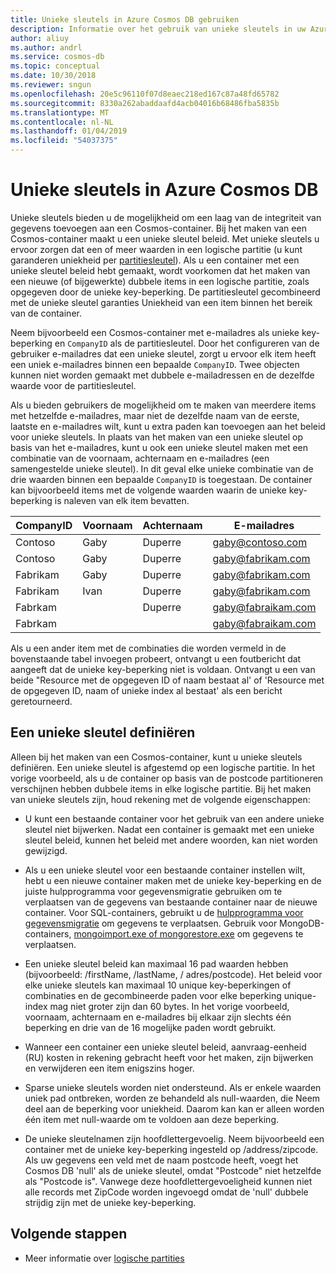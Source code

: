 ```yaml
---
title: Unieke sleutels in Azure Cosmos DB gebruiken
description: Informatie over het gebruik van unieke sleutels in uw Azure Cosmos DB-database
author: aliuy
ms.author: andrl
ms.service: cosmos-db
ms.topic: conceptual
ms.date: 10/30/2018
ms.reviewer: sngun
ms.openlocfilehash: 20e5c96110f07d8eaec218ed167c87a48fd65782
ms.sourcegitcommit: 8330a262abaddaafd4acb04016b68486fba5835b
ms.translationtype: MT
ms.contentlocale: nl-NL
ms.lasthandoff: 01/04/2019
ms.locfileid: "54037375"
---
```

# <a name="unique-keys-in-azure-cosmos-db"></a>Unieke sleutels in Azure Cosmos DB

Unieke sleutels bieden u de mogelijkheid om een laag van de integriteit van gegevens toevoegen aan een Cosmos-container. Bij het maken van een Cosmos-container maakt u een unieke sleutel beleid. Met unieke sleutels u ervoor zorgen dat een of meer waarden in een logische partitie (u kunt garanderen uniekheid per [partitiesleutel](partition-data.md)). Als u een container met een unieke sleutel beleid hebt gemaakt, wordt voorkomen dat het maken van een nieuwe (of bijgewerkte) dubbele items in een logische partitie, zoals opgegeven door de unieke key-beperking. De partitiesleutel gecombineerd met de unieke sleutel garanties Uniekheid van een item binnen het bereik van de container.

Neem bijvoorbeeld een Cosmos-container met e-mailadres als unieke key-beperking en `CompanyID` als de partitiesleutel. Door het configureren van de gebruiker e-mailadres dat een unieke sleutel, zorgt u ervoor elk item heeft een uniek e-mailadres binnen een bepaalde `CompanyID`. Twee objecten kunnen niet worden gemaakt met dubbele e-mailadressen en de dezelfde waarde voor de partitiesleutel.  

Als u bieden gebruikers de mogelijkheid om te maken van meerdere items met hetzelfde e-mailadres, maar niet de dezelfde naam van de eerste, laatste en e-mailadres wilt, kunt u extra paden kan toevoegen aan het beleid voor unieke sleutels. In plaats van het maken van een unieke sleutel op basis van het e-mailadres, kunt u ook een unieke sleutel maken met een combinatie van de voornaam, achternaam en e-mailadres (een samengestelde unieke sleutel). In dit geval elke unieke combinatie van de drie waarden binnen een bepaalde `CompanyID` is toegestaan. De container kan bijvoorbeeld items met de volgende waarden waarin de unieke key-beperking is naleven van elk item bevatten.

|CompanyID|Voornaam|Achternaam|E-mailadres|
|---|---|---|---|
|Contoso|Gaby|Duperre|gaby@contoso.com |
|Contoso|Gaby|Duperre|gaby@fabrikam.com|
|Fabrikam|Gaby|Duperre|gaby@fabrikam.com|
|Fabrikam|Ivan|Duperre|gaby@fabrikam.com|
|Fabrkam|   |Duperre|gaby@fabraikam.com|
|Fabrkam|   |   |gaby@fabraikam.com|

Als u een ander item met de combinaties die worden vermeld in de bovenstaande tabel invoegen probeert, ontvangt u een foutbericht dat aangeeft dat de unieke key-beperking niet is voldaan. Ontvangt u een van beide "Resource met de opgegeven ID of naam bestaat al' of 'Resource met de opgegeven ID, naam of unieke index al bestaat' als een bericht geretourneerd.  

## <a name="defining-a-unique-key"></a>Een unieke sleutel definiëren

Alleen bij het maken van een Cosmos-container, kunt u unieke sleutels definiëren. Een unieke sleutel is afgestemd op een logische partitie. In het vorige voorbeeld, als u de container op basis van de postcode partitioneren verschijnen hebben dubbele items in elke logische partitie. Bij het maken van unieke sleutels zijn, houd rekening met de volgende eigenschappen:

* U kunt een bestaande container voor het gebruik van een andere unieke sleutel niet bijwerken. Nadat een container is gemaakt met een unieke sleutel beleid, kunnen het beleid met andere woorden, kan niet worden gewijzigd.

* Als u een unieke sleutel voor een bestaande container instellen wilt, hebt u een nieuwe container maken met de unieke key-beperking en de juiste hulpprogramma voor gegevensmigratie gebruiken om te verplaatsen van de gegevens van bestaande container naar de nieuwe container. Voor SQL-containers, gebruikt u de [hulpprogramma voor gegevensmigratie](import-data.md) om gegevens te verplaatsen. Gebruik voor MongoDB-containers, [mongoimport.exe of mongorestore.exe](mongodb-migrate.md) om gegevens te verplaatsen.

* Een unieke sleutel beleid kan maximaal 16 pad waarden hebben (bijvoorbeeld: /firstName, /lastName, / adres/postcode). Het beleid voor elke unieke sleutels kan maximaal 10 unique key-beperkingen of combinaties en de gecombineerde paden voor elke beperking unique-index mag niet groter zijn dan 60 bytes. In het vorige voorbeeld, voornaam, achternaam en e-mailadres bij elkaar zijn slechts één beperking en drie van de 16 mogelijke paden wordt gebruikt.

* Wanneer een container een unieke sleutel beleid, aanvraag-eenheid (RU) kosten in rekening gebracht heeft voor het maken, zijn bijwerken en verwijderen een item enigszins hoger.

* Sparse unieke sleutels worden niet ondersteund. Als er enkele waarden uniek pad ontbreken, worden ze behandeld als null-waarden, die Neem deel aan de beperking voor uniekheid. Daarom kan kan er alleen worden één item met null-waarde om te voldoen aan deze beperking.

* De unieke sleutelnamen zijn hoofdlettergevoelig. Neem bijvoorbeeld een container met de unieke key-beperking ingesteld op /address/zipcode. Als uw gegevens een veld met de naam postcode heeft, voegt het Cosmos DB 'null' als de unieke sleutel, omdat "Postcode" niet hetzelfde als "Postcode is". Vanwege deze hoofdlettergevoeligheid kunnen niet alle records met ZipCode worden ingevoegd omdat de 'null' dubbele strijdig zijn met de unieke key-beperking.

## <a name="next-steps"></a>Volgende stappen

* Meer informatie over [logische partities](partition-data.md)
